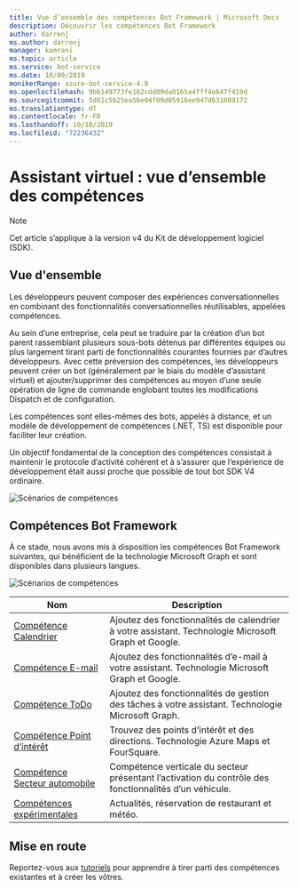 ```yaml
---
title: Vue d’ensemble des compétences Bot Framework | Microsoft Docs
description: Découvrir les compétences Bot Framework
author: darrenj
ms.author: darrenj
manager: kamrani
ms.topic: article
ms.service: bot-service
ms.date: 10/09/2019
monikerRange: azure-bot-service-4.0
ms.openlocfilehash: 9bb149773fe1b2cdd09da0165a4fff4e647f419d
ms.sourcegitcommit: 5d81c5b25ea56e04f09d05916ee947d631009172
ms.translationtype: HT
ms.contentlocale: fr-FR
ms.lasthandoff: 10/10/2019
ms.locfileid: "72236432"
---
```

# <a name="virtual-assistant---skills-overview"></a>Assistant virtuel : vue d’ensemble des compétences

> [!NOTE]
> Cet article s’applique à la version v4 du Kit de développement logiciel (SDK). 

## <a name="overview"></a>Vue d'ensemble

Les développeurs peuvent composer des expériences conversationnelles en combinant des fonctionnalités conversationnelles réutilisables, appelées compétences.

Au sein d’une entreprise, cela peut se traduire par la création d’un bot parent rassemblant plusieurs sous-bots détenus par différentes équipes ou plus largement tirant parti de fonctionnalités courantes fournies par d’autres développeurs. Avec cette préversion des compétences, les développeurs peuvent créer un bot (généralement par le biais du modèle d’assistant virtuel) et ajouter/supprimer des compétences au moyen d’une seule opération de ligne de commande englobant toutes les modifications Dispatch et de configuration.     

Les compétences sont elles-mêmes des bots, appelés à distance, et un modèle de développement de compétences (.NET, TS) est disponible pour faciliter leur création.

Un objectif fondamental de la conception des compétences consistait à maintenir le protocole d’activité cohérent et à s’assurer que l’expérience de développement était aussi proche que possible de tout bot SDK V4 ordinaire. 

![Scénarios de compétences](./media/enterprise-template/skills-scenarios.png)

## <a name="bot-framework-skills"></a>Compétences Bot Framework

À ce stade, nous avons mis à disposition les compétences Bot Framework suivantes, qui bénéficient de la technologie Microsoft Graph et sont disponibles dans plusieurs langues.

![Scénarios de compétences](./media/enterprise-template/skills-at-build.png)

| Nom | Description |
| ---- | ----------- |
|[Compétence Calendrier](https://aka.ms/bf-calendar-skill)|Ajoutez des fonctionnalités de calendrier à votre assistant. Technologie Microsoft Graph et Google.|
|[Compétence E-mail](https://aka.ms/bf-email-skill)|Ajoutez des fonctionnalités d’e-mail à votre assistant. Technologie Microsoft Graph et Google.|
|[Compétence ToDo](https://aka.ms/bf-todo-skill)|Ajoutez des fonctionnalités de gestion des tâches à votre assistant. Technologie Microsoft Graph.|
|[Compétence Point d’intérêt](https://aka.ms/bf-poi-skill)|Trouvez des points d’intérêt et des directions. Technologie Azure Maps et FourSquare.|
|[Compétence Secteur automobile](https://aka.ms/bf-auto-skill)|Compétence verticale du secteur présentant l’activation du contrôle des fonctionnalités d’un véhicule.|
|[Compétences expérimentales](https://aka.ms/bf-experimental-skills)|Actualités, réservation de restaurant et météo.|

## <a name="getting-started"></a>Mise en route

Reportez-vous aux [tutoriels](https://aka.ms/bfs-tutorials) pour apprendre à tirer parti des compétences existantes et à créer les vôtres.
